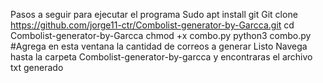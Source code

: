 Pasos a seguir para ejecutar el programa 
Sudo apt install git 
Git clone https://github.com/jorge11-ctr/Combolist-generator-by-Garcca.git
cd Combolist-generator-by-Garcca
chmod +x combo.py
python3 combo.py
#Agrega en esta ventana la cantidad de correos a generar 
Listo 
Navega hasta la carpeta Combolist-generator-by-garcca y encontraras el archivo txt generado 
